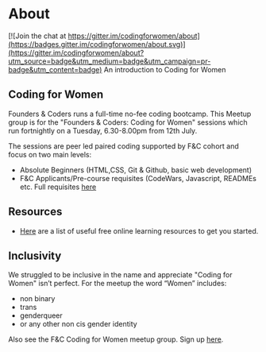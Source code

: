 # About

[![Join the chat at https://gitter.im/codingforwomen/about](https://badges.gitter.im/codingforwomen/about.svg)](https://gitter.im/codingforwomen/about?utm_source=badge&utm_medium=badge&utm_campaign=pr-badge&utm_content=badge)
An introduction to Coding for Women

## Coding for Women

Founders & Coders runs a full-time no-fee coding bootcamp. This Meetup group is for the "Founders & Coders: Coding for Women" sessions which run fortnightly on a Tuesday, 6.30-8.00pm from 12th July.

The sessions are peer led paired coding supported by F&C cohort and focus on two main levels:

* Absolute Beginners (HTML,CSS, Git & Github, basic web development)
* F&C Applicants/Pre-course requisites (CodeWars, Javascript, READMEs etc. Full requisites [here](http://www.foundersandcoders.com/academy/)

## Resources
* [Here](https://github.com/codingforwomen/about/blob/master/Resources.md) are a list of useful free online learning resources to get you started.

## Inclusivity

We struggled to be inclusive in the name and appreciate "Coding for Women" isn’t perfect. For the meetup the word “Women” includes:

* non binary
* trans
* genderqueer
* or any other non cis gender identity



Also see the F&C Coding for Women meetup group. Sign up [here](http://www.meetup.com/founderscoders/).
